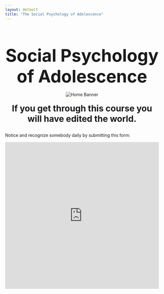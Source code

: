 ```yaml
---
layout: default
title: "The Social Psychology of Adolescence"
---
```

<div style="text-align: center;">
  <h1 style="font-size: 4em; margin-bottom: 0.3em;">Social Psychology of Adolescence</h1>
</div>    

<div style="text-align: center;">
  <img src="{{ '/home/home_banner.webp' | relative_url }}" alt="Home Banner" style="max-width: 100%; height: auto; margin-bottom: 20px;">
</div>

<div style="text-align: center;">
  <h2 style="font-size: 2em; margin-top: 0; margin-bottom: 1em;">If you get through this course you will have edited the world.</h2>
</div>

<p>Notice and recognize somebody daily by submitting this form:</p>

<div style="text-align: center;">
  <iframe width="640" height="480" 
          src="https://forms.office.com/r/HSTTAVAJ8V?embed=true" 
          frameborder="0" marginwidth="0" marginheight="0" 
          style="border:none; max-width:100%; max-height:100vh;" 
          allowfullscreen webkitallowfullscreen mozallowfullscreen msallowfullscreen>
  </iframe>
</div>
